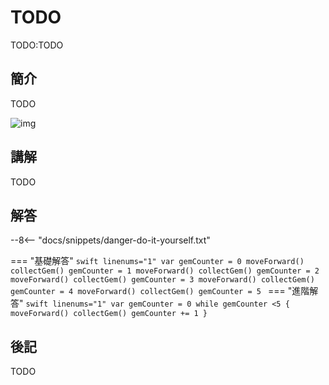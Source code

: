 # TODO

TODO:TODO

## 簡介

TODO

![img](https://imagedelivery.net/cdkaXPuFls5qlrh3GM4hfA/e0d3d237-e3b9-4caa-4e75-dbd86d644100/public)

## 講解

TODO

## 解答

--8<-- "docs/snippets/danger-do-it-yourself.txt"

<!-- prettier-ignore-start -->
=== "基礎解答"
    ```swift linenums="1"
    var gemCounter = 0
    moveForward()
    collectGem()
    gemCounter = 1
    moveForward()
    collectGem()
    gemCounter = 2
    moveForward()
    collectGem()
    gemCounter = 3
    moveForward()
    collectGem()
    gemCounter = 4
    moveForward()
    collectGem()
    gemCounter = 5
    ```
=== "進階解答"
    ```swift linenums="1"
    var gemCounter = 0
    while gemCounter <5 {
        moveForward()
        collectGem()
        gemCounter += 1
    }
    ```
<!-- prettier-ignore-end -->

## 後記

TODO
